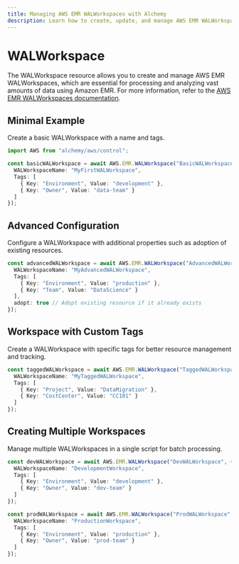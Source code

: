 ```yaml
---
title: Managing AWS EMR WALWorkspaces with Alchemy
description: Learn how to create, update, and manage AWS EMR WALWorkspaces using Alchemy Cloud Control.
---
```


# WALWorkspace

The WALWorkspace resource allows you to create and manage AWS EMR WALWorkspaces, which are essential for processing and analyzing vast amounts of data using Amazon EMR. For more information, refer to the [AWS EMR WALWorkspaces documentation](https://docs.aws.amazon.com/emr/latest/userguide/).

## Minimal Example

Create a basic WALWorkspace with a name and tags.

```ts
import AWS from "alchemy/aws/control";

const basicWALWorkspace = await AWS.EMR.WALWorkspace("BasicWALWorkspace", {
  WALWorkspaceName: "MyFirstWALWorkspace",
  Tags: [
    { Key: "Environment", Value: "development" },
    { Key: "Owner", Value: "data-team" }
  ]
});
```

## Advanced Configuration

Configure a WALWorkspace with additional properties such as adoption of existing resources.

```ts
const advancedWALWorkspace = await AWS.EMR.WALWorkspace("AdvancedWALWorkspace", {
  WALWorkspaceName: "MyAdvancedWALWorkspace",
  Tags: [
    { Key: "Environment", Value: "production" },
    { Key: "Team", Value: "DataScience" }
  ],
  adopt: true // Adopt existing resource if it already exists
});
```

## Workspace with Custom Tags

Create a WALWorkspace with specific tags for better resource management and tracking.

```ts
const taggedWALWorkspace = await AWS.EMR.WALWorkspace("TaggedWALWorkspace", {
  WALWorkspaceName: "MyTaggedWALWorkspace",
  Tags: [
    { Key: "Project", Value: "DataMigration" },
    { Key: "CostCenter", Value: "CC101" }
  ]
});
```

## Creating Multiple Workspaces

Manage multiple WALWorkspaces in a single script for batch processing.

```ts
const devWALWorkspace = await AWS.EMR.WALWorkspace("DevWALWorkspace", {
  WALWorkspaceName: "DevelopmentWorkspace",
  Tags: [
    { Key: "Environment", Value: "development" },
    { Key: "Owner", Value: "dev-team" }
  ]
});

const prodWALWorkspace = await AWS.EMR.WALWorkspace("ProdWALWorkspace", {
  WALWorkspaceName: "ProductionWorkspace",
  Tags: [
    { Key: "Environment", Value: "production" },
    { Key: "Owner", Value: "prod-team" }
  ]
});
```